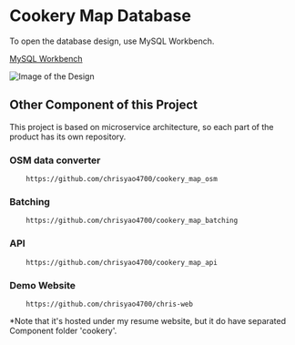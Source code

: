 # Cookery Map Database

To open the database design, use MySQL Workbench.

[MySQL Workbench](https://www.mysql.com/products/workbench)

![Image of the Design](https://user-images.githubusercontent.com/8865339/95116521-02986880-06fc-11eb-91b8-611fb240a087.png)

## Other Component of this Project
This project is based on microservice architecture, so each part of the product has its own repository.

### OSM data converter
```angular2
    https://github.com/chrisyao4700/cookery_map_osm
```

### Batching
```angular2
    https://github.com/chrisyao4700/cookery_map_batching
```

### API
```angular2
    https://github.com/chrisyao4700/cookery_map_api
```

### Demo Website

```angular2
    https://github.com/chrisyao4700/chris-web
```
*Note that it's hosted under my resume website, but it do have separated Component folder 'cookery'.